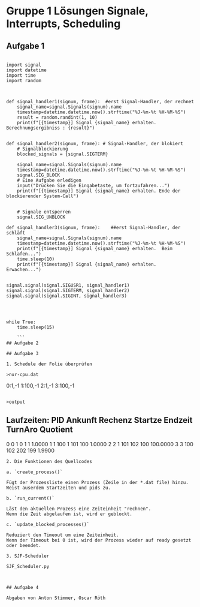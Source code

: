 # Gruppe 1 Lösungen Signale, Interrupts, Scheduling

## Aufgabe 1

```

import signal
import datetime
import time
import random



def signal_handler1(signum, frame):  #erst Signal-Handler, der rechnet
    signal_name=signal.Signals(signum).name
    timestamp=datetime.datetime.now().strftime("%J-%m-%t %H-%M-%S")
    result = random.randint(1, 10)
    print(f"[{timestamp}] Signal {signal_name} erhalten.  Berechnungsergibniss : {result}")


def signal_handler2(signum, frame): # Signal-Handler, der blokiert
    # Signalblockierung
    blocked_signals = {signal.SIGTERM}
    
    signal_name=signal.Signals(signum).name
    timestamp=datetime.datetime.now().strftime("%J-%m-%t %H-%M-%S")
    signal.SIG_BLOCK
    # Eine Aufgabe erledigen
    input("Drücken Sie die Eingabetaste, um fortzufahren...")
    print(f"[{timestamp}] Signal {signal_name} erhalten. Ende der blockierender System-Call")


    # Signale entsperren
    signal.SIG_UNBLOCK

def signal_handler3(signum, frame):    ##erst Signal-Handler, der schläft
    signal_name=signal.Signals(signum).name
    timestamp=datetime.datetime.now().strftime("%J-%m-%t %H-%M-%S")
    print(f"[{timestamp}] Signal {signal_name} erhalten.  Beim Schlafen...")
    time.sleep(10)
    print(f"[{timestamp}] Signal {signal_name} erhalten.  Erwachen...")


signal.signal(signal.SIGUSR1, signal_handler1)
signal.signal(signal.SIGTERM, signal_handler2)
signal.signal(signal.SIGINT, signal_handler3)




while True:
    time.sleep(15)
    
    ```
## Aufgabe 2

## Aufgabe 3

1. Schedule der Folie überprüfen

>nur-cpu.dat
```
0:1,-1
1:100,-1
2:1,-1
3:100,-1
```

>output
```
Laufzeiten:
PID Ankunft Rechenz Startze Endzeit TurnAro  Quotient
-----------------------------------------------------
  0       0       1       0       1       1    1.0000
  1       1     100       1     101     100    1.0000
  2       2       1     101     102     100  100.0000
  3       3     100     102     202     199    1.9900

```
2. Die Funktionen des Quellcodes
   
a. `create_process()`

Fügt der Prozessliste einen Prozess (Zeile in der *.dat file) hinzu.
Weist auserdem Startzeiten und pids zu.

b. `run_current()`

Läst den aktuellen Prozess eine Zeiteinheit "rechnen". 
Wenn die Zeit abgelaufen ist, wird er geblockt.

c. `update_blocked_processes()`

Reduziert den Timeout um eine Zeiteinheit.
Wenn der Timeout bei 0 ist, wird der Prozess wieder auf ready gesetzt oder beendet.

3. SJF-Scheduler

SJF_Scheduler.py
```

```


## Aufgabe 4

Abgaben von Anton Stimmer, Oscar Röth
